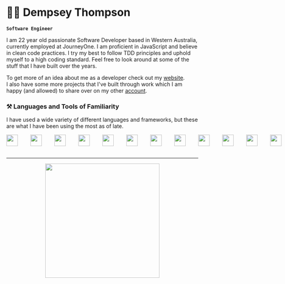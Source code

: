 # 👨‍💻 Dempsey Thompson 

**`Software Engineer`**

<!-- Bio -->
I am 22 year old passionate Software Developer based in Western Australia, currently employed at JourneyOne. I am proficient in JavaScript and believe in clean code practices. I try my best to follow TDD principles and uphold myself to a high coding standard. Feel free to look around at some of the stuff that I have built over the years.

To get more of an idea about me as a developer check out my [website](https://www.d-sons.com/).  
I also have some more projects that I've built through work which I am happy (and allowed) to share over on my other [account](https://github.com/dempseyt).
<!-- Development Tool and Language Icons -->
### ⚒️ Languages and Tools of Familiarity
I have used a wide variety of different languages and frameworks, but these are what I have been using the most as of late.  
<div style="display:flex">
<img align="left" style="padding-right:30px; width:30px; height:30px;" src="https://imgs.search.brave.com/hal1PgQLBcgo3zcQQYtiz_ydmTsNkJXQp0CWmPklOc4/rs:fit:860:0:0:0/g:ce/aHR0cHM6Ly9zdGF0/aWMtMDAuaWNvbmR1/Y2suY29tL2Fzc2V0/cy4wMC9qYXZhc2Ny/aXB0LWpzLWljb24t/NTEyeDUxMi1xM2ln/d2xuNi5wbmc"/>
<img align="left" style="padding-right:30px; width:30px; height:30px;" src="https://imgs.search.brave.com/MD4jvIqyGS1_OGlLM9kgOJLw1Yd0ShQwj3kYsbtgW1Q/rs:fit:860:0:0:0/g:ce/aHR0cHM6Ly9zdGF0/aWMtMDAuaWNvbmR1/Y2suY29tL2Fzc2V0/cy4wMC90eXBlc2Ny/aXB0LWljb24taWNv/bi01MTJ4NTEyLXlo/MHl1M3RhLnBuZw"/>
<img align="left" style="padding-right:30px; width:30px; height:30px;" src="https://upload.wikimedia.org/wikipedia/commons/thumb/a/a7/React-icon.svg/2300px-React-icon.svg.png"/>
<img align="left" style="padding-right:30px; width:30px; height:30px;" src="https://imgs.search.brave.com/CfgR-acI4VmrQjeAjP2B-GUnlRxxA7gE6NE31afksik/rs:fit:860:0:0:0/g:ce/aHR0cHM6Ly9hc3Nl/dHMuc3RpY2twbmcu/Y29tL2ltYWdlcy81/ODQ4MzA5YmNlZjEw/MTRjMGI1ZTRhOWEu/cG5n"/>
<img align="left" style="padding-right:30px; width:30px; height:30px;" src="https://imgs.search.brave.com/eyr0SJnljR8jkHj9vJTdU0dx9FObWtxviui2GtJAvl4/rs:fit:860:0:0:0/g:ce/aHR0cHM6Ly9zdHls/ZXMucmVkZGl0bWVk/aWEuY29tL3Q1XzJx/aDM1L3N0eWxlcy9j/b21tdW5pdHlJY29u/X2Zjbjh4eHY5N3Vp/MTEucG5n"/>
<img align="left" style="padding-right:30px; width:30px; height:30px;" src="https://imgs.search.brave.com/7tOkuSADZSvs22p8AUqtMA8U-MXbwUOnMdcZYogTAuk/rs:fit:860:0:0:0/g:ce/aHR0cHM6Ly9zdGF0/aWMtMDAuaWNvbmR1/Y2suY29tL2Fzc2V0/cy4wMC9iYXNoLWlj/b24tMjI0eDI1Ni1x/bzRhN2V4Ni5wbmc"/>
<img align="left" style="padding-right:30px; width:30px; height:30px;" src="https://imgs.search.brave.com/uBUr9BZK3jBX-im5HyUDdiwOTfmhAPRK2X04aJVnbGk/rs:fit:860:0:0:0/g:ce/aHR0cHM6Ly9kMjlm/aHB3MDY5Y3R0Mi5j/bG91ZGZyb250Lm5l/dC9pY29uL2ltYWdl/LzM4NzcxL3ByZXZp/ZXcuc3Zn"/>
<img align="left" style="padding-right:30px; width:30px; height:30px;" src="https://imgs.search.brave.com/Ac_X7ir_ddS8x291FI47WNRmp1Ss9wKVp-ivurt7x3w/rs:fit:860:0:0:0/g:ce/aHR0cHM6Ly9zdGF0/aWMtMDAuaWNvbmR1/Y2suY29tL2Fzc2V0/cy4wMC9hd3MtaWNv/bi01MTJ4NTEyLTR2/MmY1NWZuLnBuZw"/>
<img align="left" style="padding-right:30px; width:30px; height:30px;" src="https://upload.wikimedia.org/wikipedia/commons/thumb/f/fa/Microsoft_Azure.svg/1200px-Microsoft_Azure.svg.png"/>
<img align="left" style="padding-right:30px; width:30px; height:30px;" src="https://upload.wikimedia.org/wikipedia/commons/thumb/3/3f/Git_icon.svg/2048px-Git_icon.svg.png"/>
<img align="left" style="padding-right:30px; width:30px; height:30px;" src="https://uxwing.com/wp-content/themes/uxwing/download/brands-and-social-media/jest-js-icon.png"/>
<img align="left" style="padding-right:30px; width:30px; height:30px;" src="https://vitejs.dev/logo.svg"/>
</div>
<br/>

---

<p align="center">
     <img height="300" src="https://github-readme-stats.vercel.app/api/top-langs/?username=demstar16&theme=transparent">
</p>
